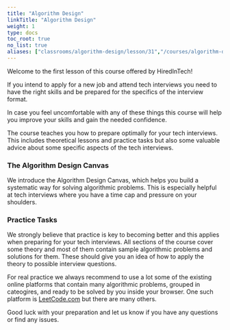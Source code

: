 ```yaml
---
title: "Algorithm Design"
linkTitle: "Algorithm Design"
weight: 1
type: docs
toc_root: true
no_list: true
aliases: ["classrooms/algorithm-design/lesson/31","/courses/algorithm-design"]
---
```

Welcome to the first lesson of this course offered by HiredInTech!

If you intend to apply for a new job and attend tech interviews you need to have the right skills and be prepared for the specifics of the interview format.

In case you feel uncomfortable with any of these things this course will help you improve your skills and gain the needed confidence.

The course teaches you how to prepare optimally for your tech interviews. This includes theoretical lessons and practice tasks but also some valuable advice about some specific aspects of the tech interviews.

### The Algorithm Design Canvas

We introduce the Algorithm Design Canvas, which helps you build a systematic way for solving algorithmic problems. This is especially helpful at tech interviews where you have a time cap and pressure on your shoulders.

### Practice Tasks

We strongly believe that practice is key to becoming better and this applies when preparing for your tech interviews. All sections of the course cover some theory and most of them contain sample algorithmic problems and solutions for them. These should give you an idea of how to apply the theory to possible interview questions.

For real practice we always recommend to use a lot some of the existing online platforms that contain many algorithmic problems, grouped in cateogires, and ready to be solved by you inside your browser. One such platform is <a href="https://leetcode.com" target="_blank" rel="noopener noreferrer">LeetCode.com</a> but there are many others.

Good luck with your preparation and let us know if you have any questions or find any issues.
